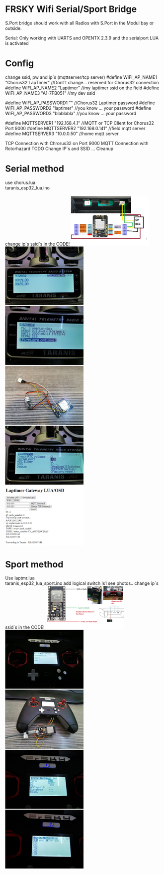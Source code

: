 <h1>FRSKY Wifi Serial/Sport Bridge</h1>

S.Port bridge should work with all Radios with S.Port in the Modul bay or outside. <br>

Serial:
Only working with UARTS and OPENTX 2.3.9 and the serialport LUA is activated

<h1>Config</h1>
change ssid, pw and ip´s (mqttserver/tcp server)
#define WIFI_AP_NAME1 "Chorus32 LapTimer"      //Dont´t change... reserved for Chorus32 connection
#define WIFI_AP_NAME2 "Laptimer"               //my laptimer ssid on the field
#define WIFI_AP_NAME3 "A1-7FB051"              //my dev ssid

#define WIFI_AP_PASSWORD1 ""                   //Chorus32 Laptimer password
#define WIFI_AP_PASSWORD2 "laptimer"           //you know ... your password
#define WIFI_AP_PASSWORD3 "blablabla"          //you know ... your password

#define MQTTSERVER1 "192.168.4.1"           //MQTT or TCP Client for Chorus32 Port 9000
#define MQTTSERVER2 "192.168.0.141"         //field mqtt server
#define MQTTSERVER3 "10.0.0.50"             //home mqtt server

TCP Connection with Chrorus32 on Port 9000
MQTT Connection with Rotorhazard
TODO Change IP´s and SSID ... Cleanup 
<h1>Serial method</h1>
use chorus.lua<br>
taranis_esp32_lua.ino<br><br>
change ip´s ssid´s in the CODE!
<img src=https://github.com/realhuno/taranis_esp32_lua/blob/master/schematic.png width=50% height=50%>
<img src=https://github.com/realhuno/taranis_esp32_lua/blob/master/laplist.jpg width=50% height=50%>
<img src=https://github.com/realhuno/taranis_esp32_lua/blob/master/version.jpg width=50% height=50%>
<img src=https://github.com/realhuno/taranis_esp32_lua/blob/master/hardware.jpg width=50% height=50%>
<img src=https://github.com/realhuno/taranis_esp32_lua/blob/master/lua.jpg width=50% height=50%>
<img src=https://github.com/realhuno/taranis_esp32_lua/blob/master/webui.PNG width=50% height=50%>
<br>
<h1>Sport method</h1>
Use laptmr.lua<br>
taranis_esp32_lua_sport.ino
add logical switch ls1 see photos..
change ip´s ssid´s in the CODE!
<img src=https://github.com/realhuno/taranis_esp32_lua/blob/master/sport.jpg width=50% height=50%>
<img src=https://github.com/realhuno/taranis_esp32_lua/blob/master/laps.jpg width=50% height=50%>
<img src=https://github.com/realhuno/taranis_esp32_lua/blob/master/sporthardware.jpg width=50% height=50%>
<img src=https://github.com/realhuno/taranis_esp32_lua/blob/master/logical.jpg width=50% height=50%>
<img src=https://github.com/realhuno/taranis_esp32_lua/blob/master/logical2.jpg width=50% height=50%>


